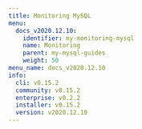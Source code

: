 ```yaml
---
title: Monitoring MySQL
menu:
  docs_v2020.12.10:
    identifier: my-monitoring-mysql
    name: Monitoring
    parent: my-mysql-guides
    weight: 50
menu_name: docs_v2020.12.10
info:
  cli: v0.15.2
  community: v0.15.2
  enterprise: v0.2.2
  installer: v0.15.2
  version: v2020.12.10
---
```


